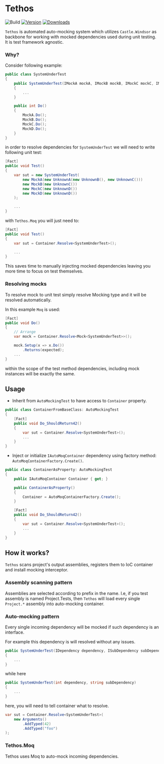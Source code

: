 # Tethos

![Build](https://github.com/iamdmitrij/Tethos/actions/workflows/dotnet.yml/badge.svg?branch=main)
[![Version](https://img.shields.io/nuget/vpre/Tethos.svg)](https://www.nuget.org/packages/Tethos)
[![Downloads](https://img.shields.io/nuget/dt/Tethos.svg)](https://www.nuget.org/packages/Tethos)

`Tethos` is automated auto-mocking system which utilizes `Castle.Windsor` as backbone for working with mocked dependencies used during unit testing. It is test framework agnostic.

### Why?

Consider following example:

```c#
public class SystemUnderTest
{
    public SystemUnderTest(IMockA mockA, IMockB mockB, IMockC mockC, IMockD mockD)
    {
        ...
    }

    public int Do()
    {
        MockA.Do();
        MockB.Do();
        MockC.Do();
        MockD.Do();
    }
}
```

in order to resolve dependencies for `SystemUnderTest` we will need to write following unit test:

```c#
[Fact]
public void Test()
{
    var sut = new SystemUnderTest(
        new MockA(new UnknownA(new UnknownB(), new UnknownC()))
        new MockB(new UnknownC())
        new MockC(new UnknownD())
        new MockD(new UnknownD())
    );

    ...
}
```

with `Tethos.Moq` you will just need to:

```c#
[Fact]
public void Test()
{
    var sut = Container.Resolve<SystemUnderTest>();

    ...
}
```

This saves time to manually injecting mocked dependencies leaving you more time to focus on test themselves.

### Resolving mocks

To resolve mock to unit test simply resolve Mocking type and it will be resolved automatically.

In this example `Moq` is used:

```c#
[Fact]
public void Do()
{
    // Arrange
    var mock = Container.Resolve<Mock<SystemUnderTest>>();

    mock.Setup(x => x.Do())
        .Returns(expected);
    ...
}

```

within the scope of the test method dependencies, including mock instances will be exactly the same.

## Usage

- Inherit from `AutoMockingTest` to have access to `Container` property.

```c#
public class ContainerFromBaseClass: AutoMockingTest
{
    [Fact]
    public void Do_ShouldReturn42()
    {
        var sut = Container.Resolve<SystemUnderTest>();
        ...
    }
}
```

- Inject or initialize `IAutoMoqContainer` dependency using factory method: `AutoMoqContainerFactory.Create()`.

```c#
public class ContainerAsProperty: AutoMockingTest
{
    public IAutoMoqContainer Container { get; }

    public ContainerAsProperty()
    {
        Container = AutoMoqContainerFactory.Create();
    }

    [Fact]
    public void Do_ShouldReturn42()
    {
        var sut = Container.Resolve<SystemUnderTest>();
        ...
    }
}
```

## How it works?

`Tethos` scans project's output assemblies, registers them to IoC container and install mocking interceptor.

### Assembly scanning pattern

Assemblies are selected according to prefix in the name. I.e, if you test assembly is named Project.Tests, then `Tethos` will load every single `Project.*` assembly into auto-mocking container.

### Auto-mocking pattern

Every single incoming dependency will be mocked if such dependency is an interface.

For example this dependency is will resolved without any issues.

```c#
public SystemUnderTest(IDependency dependency, ISubDependency subDependency)
{
    ...
}
```

while here

```c#
public SystemUnderTest(int dependency, string subDependency)
{
    ...
}
```

here, you will need to tell container what to resolve.

```c#
var sut = Container.Resolve<SystemUnderTest>(
    new Arguments()
        .AddTyped(42)
        .AddTyped("foo")
);
```

### Tethos.Moq

Tethos uses Moq to auto-mock incoming dependencies.
